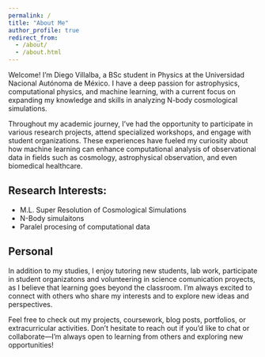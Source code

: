 ```yaml
---
permalink: /
title: "About Me"
author_profile: true
redirect_from: 
  - /about/
  - /about.html
---
```

Welcome! I’m Diego Villalba, a BSc student in Physics at the Universidad Nacional Autónoma de México. I have a deep passion for astrophysics, computational physics, and machine learning, with a current focus on expanding my knowledge and skills in analyzing N-body cosmological simulations.

Throughout my academic journey, I’ve had the opportunity to participate in various research projects, attend specialized workshops, and engage with student organizations. These experiences have fueled my curiosity about how machine learning can enhance computational analysis of observational data in fields such as cosmology, astrophysical observation, and even biomedical healthcare.

## Research Interests:
- M.L. Super Resolution of Cosmological Simulations 
- N-Body simulaitons
- Paralel procesing of computational data


## Personal
In addition to my studies, I enjoy tutoring new students, lab work, participate in student organizatons and volunteering in science comunication proyects, as I believe that learning goes beyond the classroom. I’m always excited to connect with others who share my interests and to explore new ideas and perspectives.

Feel free to check out my projects, coursework, blog posts, portfolios, or extracurricular activities. Don’t hesitate to reach out if you’d like to chat or collaborate—I’m always open to learning from others and exploring new opportunities!

